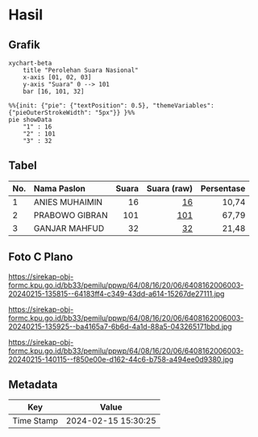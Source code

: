 # Hasil

## Grafik

```mermaid
xychart-beta
    title "Perolehan Suara Nasional"
    x-axis [01, 02, 03]
    y-axis "Suara" 0 --> 101
    bar [16, 101, 32]
```

```mermaid
%%{init: {"pie": {"textPosition": 0.5}, "themeVariables": {"pieOuterStrokeWidth": "5px"}} }%%
pie showData
    "1" : 16
    "2" : 101
    "3" : 32
```

## Tabel

| No. | Nama Paslon    | Suara | Suara (raw) | Persentase |
|:--- |:-------------- | -----:| -----------:| ----------:|
| 1   | ANIES MUHAIMIN | 16    | [16][p-1]   | 10,74      |
| 2   | PRABOWO GIBRAN | 101   | [101][p-2]  | 67,79      |
| 3   | GANJAR MAHFUD  | 32    | [32][p-3]   | 21,48      |


[p-1]: https://github.com/gigit-pemilu/pemilu-2024/blob/main/pilpres/hitung-suara/sub/64-kalimantan-timur/sub/08-kutai-timur/sub/16-karangan/sub/2006-karangan-seberang/sub/003-tps/sub/paslon-1.txt
[p-2]: https://github.com/gigit-pemilu/pemilu-2024/blob/main/pilpres/hitung-suara/sub/64-kalimantan-timur/sub/08-kutai-timur/sub/16-karangan/sub/2006-karangan-seberang/sub/003-tps/sub/paslon-2.txt
[p-3]: https://github.com/gigit-pemilu/pemilu-2024/blob/main/pilpres/hitung-suara/sub/64-kalimantan-timur/sub/08-kutai-timur/sub/16-karangan/sub/2006-karangan-seberang/sub/003-tps/sub/paslon-3.txt

## Foto C Plano

https://sirekap-obj-formc.kpu.go.id/bb33/pemilu/ppwp/64/08/16/20/06/6408162006003-20240215-135815--64183ff4-c349-43dd-a614-15267de27111.jpg

https://sirekap-obj-formc.kpu.go.id/bb33/pemilu/ppwp/64/08/16/20/06/6408162006003-20240215-135925--ba4165a7-6b6d-4a1d-88a5-043265171bbd.jpg

https://sirekap-obj-formc.kpu.go.id/bb33/pemilu/ppwp/64/08/16/20/06/6408162006003-20240215-140115--f850e00e-d162-44c6-b758-a494ee0d9380.jpg


## Metadata

| Key        | Value               |
| ---------- | ------------------- |
| Time Stamp | 2024-02-15 15:30:25 |




